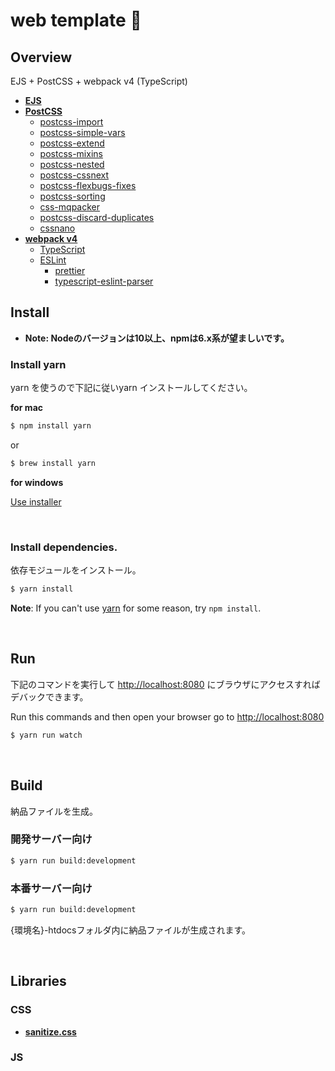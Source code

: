 # web template :rabbit:

## Overview
EJS + PostCSS + webpack v4 (TypeScript) 

* [**EJS**](https://github.com/mde/ejs)
* [**PostCSS**](https://github.com/postcss/postcss)
	* [postcss-import](https://github.com/postcss/postcss-import)
	* [postcss-simple-vars](https://github.com/postcss/postcss-simple-vars)
	* [postcss-extend](https://www.npmjs.com/package/postcss-extend)
	* [postcss-mixins](https://github.com/postcss/postcss-mixins)
	* [postcss-nested](https://github.com/postcss/postcss-nested)
	* [postcss-cssnext](https://github.com/MoOx/postcss-cssnext)
	* [postcss-flexbugs-fixes](https://github.com/luisrudge/postcss-flexbugs-fixes)
	* [postcss-sorting](https://github.com/hudochenkov/postcss-sorting)
	* [css-mqpacker](https://github.com/hail2u/node-css-mqpacker)
	* [postcss-discard-duplicates](https://github.com/ben-eb/postcss-discard-duplicates)
	* [cssnano](https://github.com/cssnano/cssnano)
* [**webpack v4**](https://webpack.js.org/)
	* [TypeScript](https://www.typescriptlang.org/)
	* [ESLint](https://eslint.org/)
		* [prettier](https://github.com/prettier/prettier)
		* [typescript-eslint-parser](https://github.com/eslint/typescript-eslint-parser)
	
## Install

* **Note: Nodeのバージョンは10以上、npmは6.x系が望ましいです。**

### Install yarn

yarn を使うので下記に従いyarn インストールしてください。

**for mac**

```bash
$ npm install yarn
```

or

```bash
$ brew install yarn
```

**for windows**

[Use installer](https://yarnpkg.com/lang/en/docs/install/#windows-tab)

<br>

### Install dependencies.

依存モジュールをインストール。

```bash
$ yarn install
```

**Note**: If you can't use [yarn](https://github.com/yarnpkg/yarn) for some reason, try `npm install`.

<br>

## Run

下記のコマンドを実行して [http://localhost:8080](http://localhost:8080) にブラウザにアクセスすればデバックできます。

Run this commands and then open your browser go to [http://localhost:8080](http://localhost:8080)

```bash
$ yarn run watch
```

<br>

## Build

納品ファイルを生成。

### 開発サーバー向け

```bash
$ yarn run build:development
```

### 本番サーバー向け

```bash
$ yarn run build:development
```

{環境名}-htdocsフォルダ内に納品ファイルが生成されます。

<br>


## Libraries

### CSS
* [**sanitize.css**](https://github.com/csstools/sanitize.css)

### JS